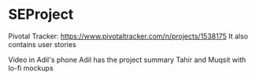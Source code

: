 # SEProject

Pivotal Tracker: https://www.pivotaltracker.com/n/projects/1538175
It also contains user stories

Video in Adil's phone
Adil has the project summary
Tahir and Muqsit with lo-fi mockups
